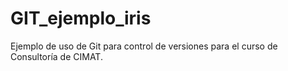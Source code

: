 # GIT_ejemplo_iris
Ejemplo de uso de Git para control de versiones para el curso de Consultoría de CIMAT.
